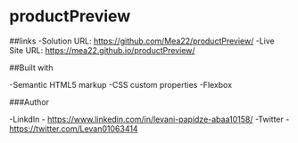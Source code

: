 # productPreview

##links
-Solution URL: https://github.com/Mea22/productPreview/
-Live Site URL: https://mea22.github.io/productPreview/

##Built with


-Semantic HTML5 markup
-CSS custom properties
-Flexbox

###Author

-LinkdIn - https://www.linkedin.com/in/levani-papidze-abaa10158/
-Twitter - https://twitter.com/Levan01063414
